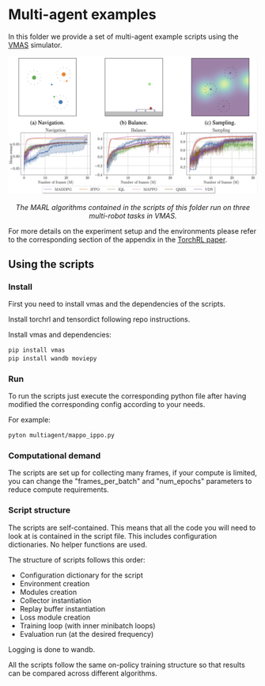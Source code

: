 # Multi-agent examples

In this folder we provide a set of multi-agent example scripts using the [VMAS](https://github.com/proroklab/VectorizedMultiAgentSimulator) simulator.

<p align="center">
<img src="../media/marl_vmas.png" width="600px">
</p>

<center><i>The MARL algorithms contained in the scripts of this folder run on three multi-robot tasks in VMAS.</i></center>

For more details on the experiment setup and the environments please refer to the corresponding section of the appendix in the [TorchRL paper](https://arxiv.org/abs/2306.00577).

## Using the scripts

### Install

First you need to install vmas and the dependencies of the scripts.

Install torchrl and tensordict following repo instructions.

Install vmas and dependencies:

```bash
pip install vmas
pip install wandb moviepy
```

### Run

To run the scripts just execute the corresponding python file after having modified the corresponding config according to your needs.

For example:
```bash
pyton multiagent/mappo_ippo.py
```

### Computational demand
The scripts are set up for collecting many frames, if your compute is limited, you can change the "frames_per_batch" and "num_epochs" parameters to reduce compute requirements.

### Script structure

The scripts are self-contained.
This means that all the code you will need to look at is contained in the script file.
This includes configuration dictionaries. 
No helper functions are used.

The structure of scripts follows this order:
- Configuration dictionary for the script
- Environment creation
- Modules creation
- Collector instantiation
- Replay buffer instantiation
- Loss module creation
- Training loop (with inner minibatch loops)
- Evaluation run (at the desired frequency)

Logging is done to wandb.

All the scripts follow the same on-policy training structure so that results can be compared across different algorithms.
